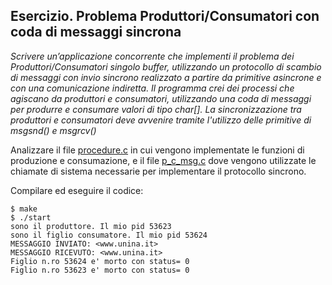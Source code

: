 ## Esercizio. Problema Produttori/Consumatori con coda di messaggi sincrona

*Scrivere un’applicazione concorrente che implementi il problema dei Produttori/Consumatori singolo buffer, utilizzando un protocollo di scambio di messaggi con invio sincrono realizzato a partire da primitive asincrone e con una comunicazione indiretta.
Il programma crei dei processi che agiscano da produttori e consumatori, utilizzando una coda di messaggi per produrre e consumare valori di tipo char[]. La sincronizzazione tra produttori e consumatori deve avvenire tramite l'utilizzo delle primitive di msgsnd() e msgrcv()*

Analizzare il file [procedure.c](procedure.c) in cui vengono implementate le funzioni di produzione e consumazione, e il file [p_c_msg.c](p_c_msg.c) dove vengono utilizzate le chiamate di sistema necessarie per implementare il protocollo sincrono.

Compilare ed eseguire il codice:

```console
$ make
$ ./start
sono il produttore. Il mio pid 53623
sono il figlio consumatore. Il mio pid 53624
MESSAGGIO INVIATO: <www.unina.it>
MESSAGGIO RICEVUTO: <www.unina.it>
Figlio n.ro 53624 e' morto con status= 0
Figlio n.ro 53623 e' morto con status= 0
```





